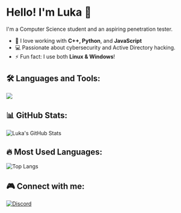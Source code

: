 # Hello! I'm Luka 👋

I'm a Computer Science student and an aspiring penetration tester. 

- 🔹 I love working with **C++, Python**, and **JavaScript**
- 💻 Passionate about cybersecurity and Active Directory hacking.
- ⚡ Fun fact: I use both **Linux & Windows**!

## 🛠 Languages and Tools:
<p align="left">
  <img src="https://skillicons.dev/icons?i=cpp,py,js,linux,windows,git" />
</p>

## 📊 GitHub Stats:
![Luka's GitHub Stats](https://github-readme-stats.vercel.app/api?username=Luka1337&show_icons=true&theme=dark)

## 🔥 Most Used Languages:
![Top Langs](https://github-readme-stats.vercel.app/api/top-langs/?username=Luka1337&layout=compact&theme=dark)

## 🎮 Connect with me:
[![Discord](https://img.shields.io/badge/Discord-Luka1337-5865F2?style=flat&logo=discord)](https://discord.com/)

